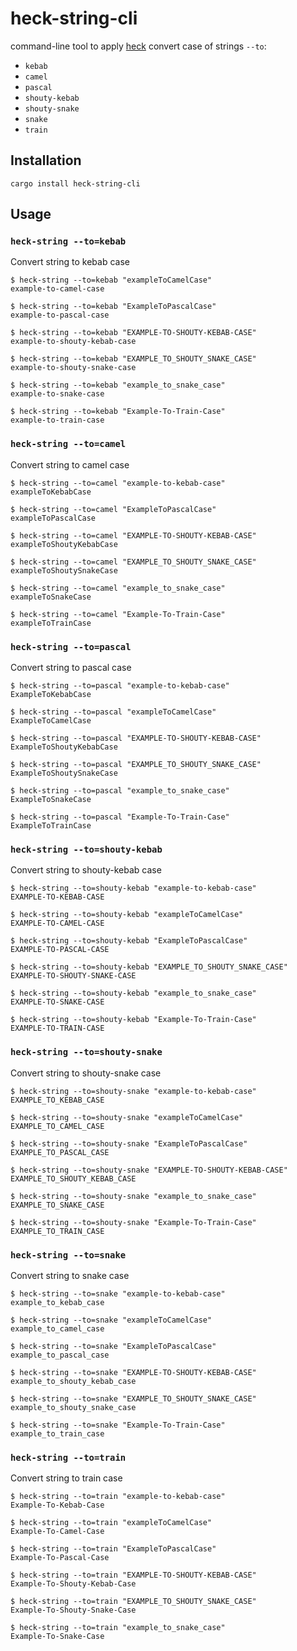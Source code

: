# heck-string-cli

command-line tool to apply [heck](https://crates.io/crates/heck) convert case of strings `--to`:
 - `kebab`
 - `camel`
 - `pascal`
 - `shouty-kebab`
 - `shouty-snake`
 - `snake`
 - `train`

## Installation

```shell
cargo install heck-string-cli
```

## Usage

### `heck-string --to=kebab`

Convert string to kebab case

```shell
$ heck-string --to=kebab "exampleToCamelCase"
example-to-camel-case

$ heck-string --to=kebab "ExampleToPascalCase"
example-to-pascal-case

$ heck-string --to=kebab "EXAMPLE-TO-SHOUTY-KEBAB-CASE"
example-to-shouty-kebab-case

$ heck-string --to=kebab "EXAMPLE_TO_SHOUTY_SNAKE_CASE"
example-to-shouty-snake-case

$ heck-string --to=kebab "example_to_snake_case"
example-to-snake-case

$ heck-string --to=kebab "Example-To-Train-Case"
example-to-train-case
```

### `heck-string --to=camel`

Convert string to camel case

```shell
$ heck-string --to=camel "example-to-kebab-case"
exampleToKebabCase

$ heck-string --to=camel "ExampleToPascalCase"
exampleToPascalCase

$ heck-string --to=camel "EXAMPLE-TO-SHOUTY-KEBAB-CASE"
exampleToShoutyKebabCase

$ heck-string --to=camel "EXAMPLE_TO_SHOUTY_SNAKE_CASE"
exampleToShoutySnakeCase

$ heck-string --to=camel "example_to_snake_case"
exampleToSnakeCase

$ heck-string --to=camel "Example-To-Train-Case"
exampleToTrainCase
```

### `heck-string --to=pascal`

Convert string to pascal case

```shell
$ heck-string --to=pascal "example-to-kebab-case"
ExampleToKebabCase

$ heck-string --to=pascal "exampleToCamelCase"
ExampleToCamelCase

$ heck-string --to=pascal "EXAMPLE-TO-SHOUTY-KEBAB-CASE"
ExampleToShoutyKebabCase

$ heck-string --to=pascal "EXAMPLE_TO_SHOUTY_SNAKE_CASE"
ExampleToShoutySnakeCase

$ heck-string --to=pascal "example_to_snake_case"
ExampleToSnakeCase

$ heck-string --to=pascal "Example-To-Train-Case"
ExampleToTrainCase
```

### `heck-string --to=shouty-kebab`

Convert string to shouty-kebab case

```shell
$ heck-string --to=shouty-kebab "example-to-kebab-case"
EXAMPLE-TO-KEBAB-CASE

$ heck-string --to=shouty-kebab "exampleToCamelCase"
EXAMPLE-TO-CAMEL-CASE

$ heck-string --to=shouty-kebab "ExampleToPascalCase"
EXAMPLE-TO-PASCAL-CASE

$ heck-string --to=shouty-kebab "EXAMPLE_TO_SHOUTY_SNAKE_CASE"
EXAMPLE-TO-SHOUTY-SNAKE-CASE

$ heck-string --to=shouty-kebab "example_to_snake_case"
EXAMPLE-TO-SNAKE-CASE

$ heck-string --to=shouty-kebab "Example-To-Train-Case"
EXAMPLE-TO-TRAIN-CASE
```

### `heck-string --to=shouty-snake`

Convert string to shouty-snake case

```shell
$ heck-string --to=shouty-snake "example-to-kebab-case"
EXAMPLE_TO_KEBAB_CASE

$ heck-string --to=shouty-snake "exampleToCamelCase"
EXAMPLE_TO_CAMEL_CASE

$ heck-string --to=shouty-snake "ExampleToPascalCase"
EXAMPLE_TO_PASCAL_CASE

$ heck-string --to=shouty-snake "EXAMPLE-TO-SHOUTY-KEBAB-CASE"
EXAMPLE_TO_SHOUTY_KEBAB_CASE

$ heck-string --to=shouty-snake "example_to_snake_case"
EXAMPLE_TO_SNAKE_CASE

$ heck-string --to=shouty-snake "Example-To-Train-Case"
EXAMPLE_TO_TRAIN_CASE
```

### `heck-string --to=snake`

Convert string to snake case

```shell
$ heck-string --to=snake "example-to-kebab-case"
example_to_kebab_case

$ heck-string --to=snake "exampleToCamelCase"
example_to_camel_case

$ heck-string --to=snake "ExampleToPascalCase"
example_to_pascal_case

$ heck-string --to=snake "EXAMPLE-TO-SHOUTY-KEBAB-CASE"
example_to_shouty_kebab_case

$ heck-string --to=snake "EXAMPLE_TO_SHOUTY_SNAKE_CASE"
example_to_shouty_snake_case

$ heck-string --to=snake "Example-To-Train-Case"
example_to_train_case
```

### `heck-string --to=train`

Convert string to train case

```shell
$ heck-string --to=train "example-to-kebab-case"
Example-To-Kebab-Case

$ heck-string --to=train "exampleToCamelCase"
Example-To-Camel-Case

$ heck-string --to=train "ExampleToPascalCase"
Example-To-Pascal-Case

$ heck-string --to=train "EXAMPLE-TO-SHOUTY-KEBAB-CASE"
Example-To-Shouty-Kebab-Case

$ heck-string --to=train "EXAMPLE_TO_SHOUTY_SNAKE_CASE"
Example-To-Shouty-Snake-Case

$ heck-string --to=train "example_to_snake_case"
Example-To-Snake-Case
```

